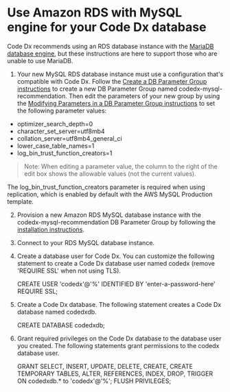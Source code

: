 # Use Amazon RDS with MySQL engine for your Code Dx database

Code Dx recommends using an RDS database instance with the [MariaDB database engine](use-rds-for-code-dx-database.md), but these instructions are here to support those who are unable to use MariaDB.

1) Your new MySQL RDS database instance must use a configuration that's compatible with Code Dx. Follow the [Create a DB Parameter Group instructions](https://docs.aws.amazon.com/AmazonRDS/latest/UserGuide/USER_WorkingWithParamGroups.html#USER_WorkingWithParamGroups.Creating) to create a new DB Parameter Group named codedx-mysql-recommendation. Then edit the parameters of your new group by using the [Modifying Parameters in a DB Parameter Group instructions](https://docs.aws.amazon.com/AmazonRDS/latest/UserGuide/USER_WorkingWithParamGroups.html#USER_WorkingWithParamGroups.Modifying) to set the following parameter values:

- optimizer_search_depth=0
- character_set_server=utf8mb4
- collation_server=utf8mb4_general_ci
- lower_case_table_names=1
- log_bin_trust_function_creators=1

>Note: When editing a parameter value, the column to the right of the edit box shows the allowable values (not the current values).

The log_bin_trust_function_creators parameter is required when using replication, which is enabled by default with the AWS MySQL Production template.

2) Provision a new Amazon RDS MySQL database instance with the codedx-mysql-recommendation DB Parameter Group by following the [installation instructions](https://docs.aws.amazon.com/AmazonRDS/latest/UserGuide/CHAP_MySQL.html).

3) Connect to your RDS MySQL database instance.

4) Create a database user for Code Dx. You can customize the following statement to create
   a Code Dx database user named codedx (remove 'REQUIRE SSL' when not using TLS).

   CREATE USER 'codedx'@'%' IDENTIFIED BY 'enter-a-password-here' REQUIRE SSL;

5) Create a Code Dx database. The following statement creates a Code Dx database named codedxdb.

   CREATE DATABASE codedxdb;

6) Grant required privileges on the Code Dx database to the database user you created. The
   following statements grant permissions to the codedx database user.

   GRANT SELECT, INSERT, UPDATE, DELETE, CREATE, CREATE TEMPORARY TABLES, ALTER, REFERENCES, INDEX, DROP, TRIGGER ON codedxdb.* to 'codedx'@'%';
   FLUSH PRIVILEGES;
